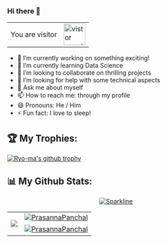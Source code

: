 ### Hi there 👋

<div align="center"><table>
  <tr>
    <td>You are visitor</td>
    <td><img src="https://profile-counter.glitch.me/PrasannaPanchal/count.svg" alt="vistor count" height="50" /></td>
  </tr>
</table></div>

- 🔭 I’m currently working on something exciting!
- 🌱 I’m currently learning Data Science 
- 👯 I’m looking to collaborate on thrilling projects
- 🤔 I’m looking for help with some technical aspects
- 💬 Ask me about myself
- 📫 How to reach me: through my profile
- 😄 Pronouns: He / Him 
- ⚡ Fun fact: I love to sleep!

<h2>🏆 My Trophies: </h2>

[![Ryo-ma's github trophy](https://github-profile-trophy.vercel.app/?username=PrasannaPanchal&theme=darkhub&row=1&column=8)](https://github.com/ryo-ma/github-profile-trophy)
  
<h2>📊 My Github Stats: </h2>
<center>
  
[![Sparkline](https://stars.medv.io/Naereen/badges.svg)](https://stars.medv.io/PrasannaPanchal/badges)

<table cellpadding="0" cellspacing="0" border="0">
  <tr>
    <td rowspan="2">
      <p align="left"> <a href="https://github.com/MainakRepositor">
  <img align="center" src="https://github-readme-stats.vercel.app/api/top-langs/?username=PrasannaPanchal&langs_count=100&theme=radical" />
</a> </p></td>
    <td><a href="https://github.com/MainakRepositor">
   <img align="center" src="https://github-readme-stats.vercel.app/api?username=PrasannaPanchaltor&show_icons=true&theme=merko&line_height=33&include_all_commits=true" alt="PrasannaPanchal"/>
</a> </td>
  </tr>
  <tr>
    <td><a href="https://github.com/MainakRepositor">
   <img align="center" src="https://github-readme-streak-stats.herokuapp.com/?user=PrasannaPanchal&theme=highcontrast&line_height=20" alt="PrasannaPanchal"/>
</a></td> 
  </tr>
  </table>

